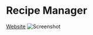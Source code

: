 # Recipe Manager
[Website](https://recipemanager.io/)
![Screenshot](https://recipemanager.io/content/images/2017/03/Preview3.png)
